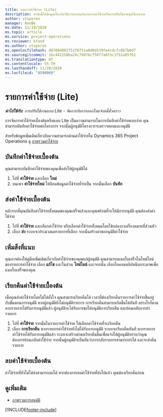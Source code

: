 ```yaml
---
title: รายการค่าใช้จ่าย (Lite)
description: หัวข้อนี้ให้ข้อมูลเกี่ยวกับวิธีการทำงานกับรายการค่าใช้จ่ายในการปรับใช้งานรุ่นใช้งานง่าย
author: stsporen
manager: AnnBe
ms.date: 11/19/2020
ms.topic: article
ms.service: project-operations
ms.reviewer: kfend
ms.author: stsporen
ms.openlocfilehash: d87094882751f0751a8d9d539fa4cdcfc6b7b0d7
ms.sourcegitcommit: 16c442258ba24c79076cf5877a0f3c1f51a85f61
ms.translationtype: HT
ms.contentlocale: th-TH
ms.lasthandoff: 11/20/2020
ms.locfileid: "4590969"
---
```

# <a name="expense-entry-lite"></a>รายการค่าใช้จ่าย (Lite)

_**นำไปใช้กับ:** การปรับใช้งานแบบ Lite - จัดการกับการออกใบแจ้งหนี้ชั่วคราว_

การจัดการค่าใช้จ่ายเบื้องต้นหรือแบบ Lite เป็นความสามารถในการบันทึกค่าใช้จ่ายแบบง่าย คุณสามารถบันทึกค่าใช้จ่ายต่อโครงการ จากนั้นผู้อนุมัติโครงการจะตรวจสอบและอนุมัติ

สำหรับข้อมูลเพิ่มเติมเกี่ยวกับความสามารถด้านค่าใช้จ่ายใน Dynamics 365 Project Operations ดู [ภาพรวมค่าใช้จ่าย](expense-overview.md)

## <a name="capture-a-basic-expense"></a>บันทึกค่าใช้จ่ายเบื้องต้น

คุณสามารถบันทึกค่าใช้จ่ายของคุณเพื่อส่งให้ผู้อนุมัติได้

1. ไปที่ **ค่าใช้จ่าย** และเลือก **ใหม่**
2. บนเพจ **ค่าใช้จ่ายใหม่** ให้ป้อนข้อมูลค่าใช้จ่ายที่จำเป็น จากนั้นเลือก **บันทึก**

## <a name="submit-a-basic-expense"></a>ส่งค่าใช้จ่ายเบื้องต้น

หลังจากที่คุณบันทึกค่าใช้จ่ายทั้งหมดของคุณเสร็จแล้วและคุณพร้อมที่จะให้มีการอนุมัติ คุณต้องส่งค่าใช้จ่าย

1. ไปที่ **ค่าใช้จ่าย** และเลือกค่าใช้จ่าย หรือเลือกค่าใช้จ่ายทั้งหมดโดยใช้กล่องกาเครื่องหมายที่ส่วนหัว
2. เลือก **ส่ง** ระบบจะประมวลผลรายการที่เลือก จากนั้นสร้างคำขออนุมัติค่าใช้จ่าย

## <a name="add-an-attachment"></a>เพิ่มสิ่งที่แนบ

คุณอาจต้องให้คู่มือเพิ่มเติมเกี่ยวกับค่าใช้จ่ายของคุณแก่ผู้อนุมัติ คุณสามารถแนบใบเสร็จในไทม์ไลน์ของรายการค่าใช้จ่าย เลือก **แก้ไข** และในส่วน **ไทม์ไลน์** และจากนั้น เลือกไอคอนคลิปหนีบกระดาษเพื่อแนบใบเสร็จของคุณ

## <a name="recall-a-basic-expense"></a>เรียกคืนค่าใช้จ่ายเบื้องต้น

เมื่อคุณส่งค่าใช้จ่ายโดยไม่ได้ตั้งใจ คุณสามารถเรียกคืนได้ เวลาที่ต้องเรียกคืนรายการค่าใช้จ่ายขึ้นอยู่กับขั้นตอนการอนุมัติ  หากผู้อนุมัติยังไม่อนุมัติรายการ การเรียกคืนสามารถเกิดขึ้นได้ทันที อย่างไรก็ตาม หากรายการได้รับการอนุมัติแล้ว ผู้อนุมัติจะได้รับการขอให้อนุมัติการเรียกคืน และย้อนกลับการทำรายการ

1. ไปที่ **ค่าใช้จ่าย** จากนั้นในรายการค่าใช้จ่าย ให้เลือกค่าใช้จ่ายที่จะเรียกคืน
2. เลือก **การเรียกคืน** หากรายการค่าใช้จ่ายยังไม่ได้รับการอนุมัติ ระบบจะเรียกคืนทันที หากรายการค่าใช้จ่ายได้รับการอนุมัติแล้ว ระบบจะสร้างคำขอเรียกคืนขึ้นเพื่อแจ้งให้ผู้อนุมัติทราบว่าคุณต้องการย้อนกลับค่าใช้จ่าย จากนั้นผู้อนุมัติจะยืนยันว่าการกลับรายการสามารถทำได้ และจะส่งคืนรายการ

## <a name="delete-a-basic-expense"></a>ลบค่าใช้จ่ายเบื้องต้น

ค่าใช้จ่ายที่ยังไม่ได้ส่งสามารถลบได้ หากต้องการลบค่าใช้จ่ายที่ส่งไปแล้ว คุณต้องเรียกคืนก่อน

## <a name="see-also"></a>ดูเพิ่มเติม

- [ภาพรวมการอนุมัติ](../approvals/approvals-overview.md)


[!INCLUDE[footer-include](../includes/footer-banner.md)]